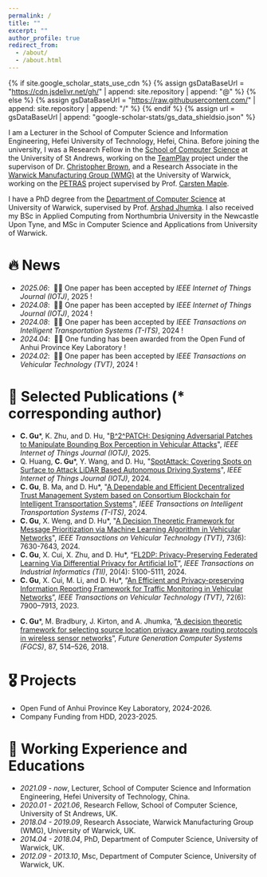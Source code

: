 ```yaml
---
permalink: /
title: ""
excerpt: ""
author_profile: true
redirect_from: 
  - /about/
  - /about.html
---
```


{% if site.google_scholar_stats_use_cdn %}
{% assign gsDataBaseUrl = "https://cdn.jsdelivr.net/gh/" | append: site.repository | append: "@" %}
{% else %}
{% assign gsDataBaseUrl = "https://raw.githubusercontent.com/" | append: site.repository | append: "/" %}
{% endif %}
{% assign url = gsDataBaseUrl | append: "google-scholar-stats/gs_data_shieldsio.json" %}

<span class='anchor' id='about-me'></span>

I am a Lecturer in the School of Computer Science and Information Engineering, Hefei University of Technology, Hefei, China. Before joining the university, I was a Research Fellow in the [School of Computer Science](https://www.st-andrews.ac.uk/computer-science/) at the University of St Andrews, working on the [TeamPlay](https://teamplay-h2020.eu/) project under the supervison of Dr. [Christopher Brown](https://www.st-andrews.ac.uk/computer-science/people/cmb21), and a Research Associate in the [Warwick Manufacturing Group (WMG)](https://warwick.ac.uk/fac/sci/wmg/) at the University of Warwick, working on the [PETRAS](https://petras-iot.org/projects/) project supervised by Prof. [Carsten Maple](https://www.turing.ac.uk/people/researchers/carsten-maple). 

I have a PhD degree from the [Department of Computer Science](https://warwick.ac.uk/fac/sci/dcs/) at University of Warwick, supervised by Prof. [Arshad Jhumka](https://eps.leeds.ac.uk/computing/staff/14238/professor-arshad-jhumka). I also received my BSc in Applied Computing from Northumbria University in the Newcastle Upon Tyne, and MSc in Computer Science and Applications from University of Warwick.

<!--  I have published more than 100 papers at the top international AI conferences with total <a href='https://scholar.google.com/citations?user=DhtAFkwAAAAJ'>google scholar citations <strong><span id='total_cit'>260000+</span></strong></a> (You can also use google scholar badge <a href='https://scholar.google.com/citations?user=DhtAFkwAAAAJ'><img src="https://img.shields.io/endpoint?url={{ url | url_encode }}&logo=Google%20Scholar&labelColor=f6f6f6&color=9cf&style=flat&label=citations"></a>). --> 


# 🔥 News
- *2025.06*: &nbsp;🎉🎉 One paper has been accepted by _IEEE Internet of Things Journal (IOTJ)_, 2025 !
- *2024.08*: &nbsp;🎉🎉 One paper has been accepted by _IEEE Internet of Things Journal (IOTJ)_, 2024 !
- *2024.08*: &nbsp;🎉🎉 One paper has been accepted by _IEEE Transactions on Intelligent Transportation Systems (T-ITS)_, 2024 !
- *2024.04*: &nbsp;🎉🎉 One funding has been awarded from the Open Fund of Anhui Province Key Laboratory !
- *2024.02*: &nbsp;🎉🎉 One paper has been accepted by _IEEE Transactions on Vehicular Technology (TVT)_, 2024 !

# 📝 Selected Publications (* corresponding author)
- **C. Gu***, K. Zhu, and D. Hu, "[B^2^PATCH: Designing Adversarial Patches to Manipulate Bounding Box Perception in Vehicular Attacks](https://ieeexplore.ieee.org/document/10663299)",  _IEEE Internet of Things Journal (IOTJ)_, 2025.
- Q. Huang, **C. Gu***, Y. Wang, and D. Hu, "[SpotAttack: Covering Spots on Surface to Attack LiDAR Based Autonomous Driving Systems](https://ieeexplore.ieee.org/document/10663299)",  _IEEE Internet of Things Journal (IOTJ)_, 2024.
- **C. Gu**, B. Ma, and D. Hu*, "[A Dependable and Efficient Decentralized Trust Management System based on Consortium Blockchain for Intelligent Transportation Systems](https://ieeexplore.ieee.org/document/10648633)", _IEEE Transactions on Intelligent Transportation Systems (T-ITS)_, 2024.
- **C. Gu**, X. Weng, and D. Hu*, "[A Decision Theoretic Framework for Message Prioritization via Machine Learning Algorithm in Vehicular Networks](https://ieeexplore.ieee.org/document/10400865)",  _IEEE Transactions on Vehicular Technology (TVT)_, 73(6): 7630-7643, 2024.
- **C. Gu**, X. Cui, X. Zhu, and D. Hu*, “[FL2DP: Privacy-Preserving Federated Learning Via Differential Privacy for Artificial IoT](https://ieeexplore.ieee.org/abstract/document/10324410)”, _IEEE Transactions on Industrial Informatics (TII)_, 20(4): 5100-5111, 2024.
- **C. Gu**, X. Cui, M. Li, and D. Hu*, “[An Efficient and Privacy-preserving Information Reporting Framework for Traffic Monitoring in Vehicular Networks](https://ieeexplore.ieee.org/document/10035417)”, _IEEE Transactions on Vehicular Technology (TVT)_, 72(6): 7900–7913, 2023.
<!-- - **C. Gu**, X. Cui, and D. Hu*, “An Efficient Privacy-Preserving Scheme for Traffic Monitoring Services in Vehicular Networks,” _in Wireless Algorithms, Systems, and Applications (WASA)_, 3–14, 2022. -->
- **C. Gu***, M. Bradbury, J. Kirton, and A. Jhumka, “[A decision theoretic framework for selecting source location privacy aware routing protocols in wireless sensor networks](https://www.sciencedirect.com/science/article/abs/pii/S0167739X17317028)”, _Future Generation Computer Systems (FGCS)_, 87, 514–526, 2018.

<!--
<div class='paper-box'><div class='paper-box-image'><div><div class="badge">CVPR 2016</div><img src='images/500x300.png' alt="sym" width="100%"></div></div>
<div class='paper-box-text' markdown="1">

[Deep Residual Learning for Image Recognition](https://openaccess.thecvf.com/content_cvpr_2016/papers/He_Deep_Residual_Learning_CVPR_2016_paper.pdf)

**Kaiming He**, Xiangyu Zhang, Shaoqing Ren, Jian Sun

[**Project**](https://scholar.google.com/citations?view_op=view_citation&hl=zh-CN&user=DhtAFkwAAAAJ&citation_for_view=DhtAFkwAAAAJ:ALROH1vI_8AC) <strong><span class='show_paper_citations' data='DhtAFkwAAAAJ:ALROH1vI_8AC'></span></strong>
- Lorem ipsum dolor sit amet, consectetur adipiscing elit. Vivamus ornare aliquet ipsum, ac tempus justo dapibus sit amet. 
</div>
</div>
-->

# 🎖 Projects
- Open Fund of Anhui Province Key Laboratory, 2024-2026.
- Company Funding from HDD, 2023-2025.

# 📖 Working Experience and Educations
- *2021.09 - now*, Lecturer, School of Computer Science and Information Engineering, Hefei University of Technology, China. 
- *2020.01 - 2021.06*, Research Fellow, School of Computer Science, University of St Andrews, UK.
- *2018.04 - 2019.09*,  Research Associate, Warwick Manufacturing Group (WMG), University of Warwick, UK.
- *2014.04 - 2018.04*,  PhD, Department of Computer Science, University of Warwick, UK.
- *2012.09 - 2013.10*,  Msc, Department of Computer Science, University of Warwick, UK.

<!-- # 💬 Invited Talks
- *2021.06*, Lorem ipsum dolor sit amet, consectetur adipiscing elit. Vivamus ornare aliquet ipsum, ac tempus justo dapibus sit amet. 
- *2021.03*, Lorem ipsum dolor sit amet, consectetur adipiscing elit. Vivamus ornare aliquet ipsum, ac tempus justo dapibus sit amet.  \| [\[video\]](https://github.com/)

 # 💻 Internships
- *2019.05 - 2020.02*, [Lorem](https://github.com/), China.
-->
